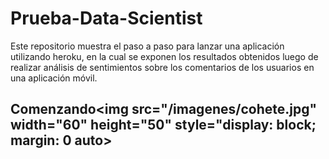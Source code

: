 # Prueba-Data-Scientist

Este repositorio muestra el paso a paso para lanzar una aplicación utilizando heroku, en la cual se exponen los resultados obtenidos luego de realizar análisis de sentimientos sobre los comentarios de los usuarios en una aplicación móvil.

## Comenzando<img src="/imagenes/cohete.jpg" width="60" height="50"  style="display: block; margin: 0 auto> 
